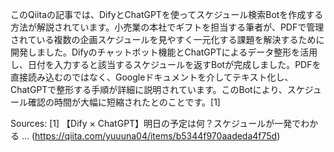 このQiitaの記事では、DifyとChatGPTを使ってスケジュール検索Botを作成する方法が解説されています。小売業の本社でギフトを担当する筆者が、PDFで管理されている複数の企画スケジュールを見やすく一元化する課題を解決するために開発しました。Difyのチャットボット機能とChatGPTによるデータ整形を活用し、日付を入力すると該当するスケジュールを返すBotが完成しました。PDFを直接読み込むのではなく、Googleドキュメントを介してテキスト化し、ChatGPTで整形する手順が詳細に説明されています。このBotにより、スケジュール確認の時間が大幅に短縮されたとのことです。[1]

Sources:
[1] 【Dify × ChatGPT】明日の予定は何？スケジュールが一発でわかる ... (https://qiita.com/yuuuna04/items/b5344f970aadeda4f75d)